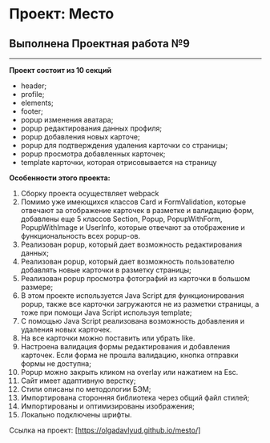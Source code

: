 # Проект: Место

## Выполнена Проектная работа №9
____

**Проект состоит из 10 секций**
* header;
* profile;
* elements;
* footer;
* popup изменения аватара;
* popup редактирования данных профиля;
* popup добавления новых карточе;
* popup для подтверждения удаления карточки со страницы;
* popup просмотра добавленных карточек;
* template карточки, которая отрисовывается на страницу

**Особенности этого проекта:**
1. Сборку проекта осуществляет webpack
2. Помимо уже имеющихся классов Card и FormValidation, которые отвечают за отображение карточек в разметке и валидацию форм, добавлены еще 5 классов Section, Popup, PopupWithForm, PopupWithImage и UserInfo, которые отвечают за отображение и функциональность всех popup-ов.
3. Реализован popup, который дает возможность редактирования данных;
4. Реализован popup, который дает возможность пользователю добавлять новые карточки в разметку страницы;
5. Реализован popup просмотра фотографий из карточки в большом размере;
6. В этом проекте используется Java Script для функционирования popup, также все карточки загружаются не из разметки страницы, а тоже при помощи Java Script используя template;
7. С помощью Java Script реализована возможность добавления и удаления новых карточек.
8. На все карточки можно поставить или убрать like.
9. Настроена валидация формы редактирования и добавления карточек. Если форма не прошла валидацию, кнопка отправки формы не доступна;
10. Popup можно закрыть кликом на overlay или нажатием на Esc.
11. Сайт имеет адаптивную верстку;
12. Стили описаны по методологии БЭМ;
13. Импортирована сторонняя библиотека через общий файл стилей;
14. Импортированы и оптимизированы изображения;
15. Локально подключены шрифты.


Ссылка на проект: [https://olgadavlyud.github.io/mesto/]
